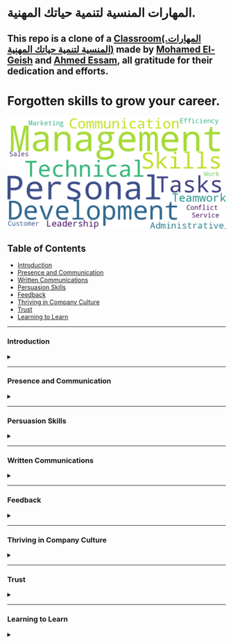 # المهارات المنسية لتنمية حياتك المهنية.

## This repo is a clone of a [Classroom(.المهارات المنسية لتنمية حياتك المهنية)](https://classroom.google.com/u/1/c/NjUwNDU4ODAwMTUx) made by [Mohamed El-Geish](https://x.com/elgeish) and [Ahmed Essam](https://x.com/ahmd3ssam), all gratitude for their dedication and efforts.

# Forgotten skills to grow your career.


![Soft Skills Keywords Map](./assets/Skills%20Snapshot%202023-12-30.png)

## Table of Contents

- [Introduction](#Introduction)
- [Presence and Communication](#Presence-and-Communication)
- [Written Communications](#Written-Communications)
- [Persuasion Skills](#Persuasion-Skills)
- [Feedback](#Feedback)
- [Thriving in Company Culture](#Thriving-in-Company-Culture)
- [Trust](#Trust)
- [Learning to Learn](#Learning-to-Learn)

---
### Introduction
<details>
<summary></summary>

  <details>
  <summary><strong>Topics We Will Cover</strong></summary>

  - Topics/modules in classwork (still evolving)
  - Any other topics from participants

  </details>
  <details>
  <summary><strong>Why Are We Talking about This</strong></summary>

  - Your job is not the current job; it's building repeat successes and growth over time (for yourself and others around you)
  - What employers want (e.g., reliability) and how to be so good they can't live without you
  - The importance of building a "personal brand" intentionally (being in the driver’s seat of your career)
  - The importance of continual education and unlearning what holds us back (preconditioning can hinder our progress)
  - Three dimensions to track: IQ (intelligence quotient), EQ (emotional quotient), and AQ (adaptability quotient); soft skills are actually the hard part
  - Taking inventory of skills (see assigned exercise) and the importance of introspection

  </details>
  <details>
  <summary><strong>Module's Video Session</strong></summary>

  - [Episode](https://www.youtube.com/live/W0E4Dyz2Gvo?si=38ynDZo0zSzBRDOo&authuser=2)

  </details>
  <details>
  <summary><strong>A Timely Example of Bad Communication</strong></summary>

  - Henry Ward is the CEO of Carta, a company that helps startups keep track of equity ownership, which is highly confidential data. One of Carta's customers, Karri, complained publicly on X.com that Carta is using customers' confidential data to sell a new Carta product. Read Henry's response and choose the best course of action if you were Henry:
  - [Henry Ward on X](https://x.com/henrysward/status/1743794996732735679?s=20&authuser=1)

  - <b>*Choices*</b>
  
    - Karri accused Carta publicly so Henry should counter-attack publicly as well
    - Come up with excuses that no company is perfect and Carta will do better in the future
    - Offer Karri a refund and free services for a year
    - Rebuild trust by conducting an investigation and share apology, findings, and mitigations publicly
    - Say nothing at all and hope that the news cycle moves on to another company's fiasco

  </details>
  <details>
  <summary><strong>Skills Introspection Exercise (15 Minutes)</strong></summary>

  - Please fill out the attached form.
Important Note: Assignments are mandatory. Failing to submit an assignment will result in giving up your seat in this classroom. We have very limited capacity and we would like to focus on engaged attendees. Thanks!
  - [Skills Introspection Exercise (15 Minutes)](https://docs.google.com/forms/d/e/1FAIpQLScEYqf4H96AkvN_bmABx2MbPXrii_KHHOW63_KwSVG08Kzukw/viewform?hr_submission=ChkIqqHQ6_cSEhAIwZf__OgSEgcIl8D2kvcSEAE&authuser=1)

  </details>

</details>

---
### Presence and Communication
<details>
<summary><strong></strong></summary>

  <details>
  <summary><strong>Module's Video Sessions</strong></summary>

  - [Episode 2](https://www.youtube.com/live/h1soSJMecC8?si=8IDvOKArIprSJrF_&authuser=2)
  - [Episode 3](https://www.youtube.com/live/qnzFVUj5hwY?si=1_XpZLhtp-VYe66L&authuser=2)
  - [Episode 4](https://www.youtube.com/live/c-gXD3Z4gM4?si=2uI0BCHefYDatcky&authuser=2)
  </details>

  <details>
    <summary><strong>Presence and Communication - Assignment #1</strong></summary>

  - Please fill out the quiz form and turn in the assignment. For the assignment to count, you have to turn it in. Thanks!

  - [Presence and Communication - Assignment #1](https://docs.google.com/forms/d/e/1FAIpQLSeQy2s-8mBm7pyNqsJaCbIA-kBTc9_4xXgQ-MJxVWKpSQnoRg/viewform?hr_submission=ChkIqqHQ6_cSEhAI06LHm_kSEgcIl8D2kvcSEAA&authuser=1)

  - <b>*Resources*</b>
    - [Episode 2](https://www.youtube.com/live/h1soSJMecC8?si=8IDvOKArIprSJrF_&authuser=2)

  </details>

  <details>
    <summary><strong>How NOT to Answer Questions at Work</strong></summary>

  - Watch the attached video. If this were a conversation at work about the estimate of days a task would take, what can be done better?

  - <b>*Resources*</b>
    - [Piers Morgan SLAMS Israeli Spokesman's Claim To Have Killed "1000s Of Terrorists"](https://www.youtube.com/watch?v=NpFbD0eTrB4&authuser=1)

  </details>

  <details>
    <summary><strong>How to Own the Narrative in Meetings?</strong></summary>

  - Listen to the attached podcast episode. Based on the material, what’s a good way to handle disruptions in the flow of meetings/conversations?

  - <b>*Resources*</b>
    - [124. Making Meetings Meaningful, Pt. 1: How to Structure and Organize More Effective Gatherings...](https://open.spotify.com/episode/3YaVYAh8oBqiZA4THzPCG8?authuser=1)

  </details>

  <details>
  <summary><strong>Owning the Narrative</strong></summary>

  - AIM: Audience, Intent, Message
  - Focused conversations (sticking to the agenda)
  - How to own the narrative when answering questions (when to use "Answer, Explain, Educate" and other techniques)
  - Answering adversarial questions
  - Pocket questions (especially useful for presentations)
  - What to do when you forget what to say next
  - <strong>materials</strong>
    - [How to Control Your Emotions During a Difficult Conversation: The Harvard Business Review Guide](https://open.spotify.com/episode/3YaVYAh8oBqiZA4THzPCG8?authuser=2)
    - [124. Making Meetings Meaningful, Pt. 1: How to Structure and Organize More Effective Gatherings...](https://www.youtube.com/watch?v=OntE3tCaUR0&authuser=2)
  </details>

  <details>
    <summary><strong>The Power of Pause</strong></summary>

  - <b>*“Between the stimulus and response, there is a space. And in that space lies our freedom and power to choose our responses. In our response lies our growth and our freedom” — Viktor Frankl*</b>
  - *Frankl founded a school of psychology, logotherapy, which promotes the ability to endure through searching for meaning. The power of pause is in leveraging it to search, for meaning, for where the other person is coming from, for what we want to achieve — to frame a response that is thoughtful and meaningful. It’s a superpower that can be trained. The first step is to observe that the situation requires a pause. Meditation and other mindfulness practices help. Perhaps the first step is to acknowledge that, just like any other skill, learning is a journey and practice is lifelong. Here’s an example of Steve Jobs pausing for almost 20 seconds, on stage, to answer a loaded question thoughtfully.*

    - [Steve Jobs Insult Response - Highest Quality](https://www.youtube.com/watch?v=oeqPrUmVz-o&authuser=2)
    - [Steve Jobs once did this for 20 seconds and it became a legendary power move](https://www.theladders.com/career-advice/steve-jobs-once-did-this-for-20-seconds-and-it-became-a-legendary-power-move?authuser=2)
  </details>

  <details>
    <summary><strong>Listening and Taking Notes</strong></summary>

  - Active listenting<br>
  - Why taking notes helps even if no one will read them
  - Tools and tech to stay on top of things
  - <b>*materials*</b>
    - [How to Become a Better Listener](https://hbr.org/2021/12/how-to-become-a-better-listener?authuser=2)
    - [The Art of Active Listening | The Harvard Business Review Guide](https://www.youtube.com/watch?v=aDMtx5ivKK0&authuser=2)
  </details>

  <details>
    <summary><strong>Observing Without Judgment</strong></summary>

  - Why it is hard not to judge/evaluate; it’s what we do constantly
  - How to observe without judging
  - Advanced topic: “Negative Capability”
  </details>

  <details>
    <summary><strong>Entrainment and the Dance of Conversation</strong></summary>

  - Watch the first six minutes of the attached video (or finish the rest, which is also good).

  - Entrainment in speech is a form of isopraxism (mirroring) when participants in a conversation match or find a middle ground for word choices, speech rate, tone, volume, etc. Here's an excerpt from an attached study:

  "A phenomenon that has been repeatedly documented in human-human conversations is the tendency of interlocutors to become more similar to each other in the way they speak. This behavior, known in the literature as entrainment, accommodation or adaptation, has been shown to occur along several dimensions during human-human interaction, including: pronunciation (Pardo, 2006); choice of referring expressions (Brennan and Clark, 1996); syntactic structure (Reitter et al., 2011); turn-taking cues (Levitan et al., 2015b); choice of intonational contour (Gravano et al., 2015); and acoustic-prosodic behavior (Ward, Litman, 2007, Levitan, Hirschberg, 2011)... Entrainment has been associated with multiple social aspects in human-human conversations (Beňuš, 2014), such as degree of success in completing tasks (Nenkova, Gravano, Hirschberg, 2008, Reitter, Moore, 2014), perception of competence and social attractiveness (Street Jr, 1984, Levitan, Gravano, Hirschberg, 2011, Beňuš, Gravano, Levitan, Levitan, Willson, Hirschberg, 2014, Michalsky, Schoormann, 2017, Schweitzer, Lewandowski, 2014), and degree of speaker engagement (De Looze, Scherer, Vaughan, Campbell, 2014, Gravano, Beňuš, Levitan, Hirschberg, 2015)."
- <b>*materials*</b>
  - [Entrainment and the dance of conversation | Stephanie Borrie | TEDxUSU](https://www.youtube.com/watch?v=1NG7FoC5XRo&authuser=0)
  - [An empirical study of the effect of acoustic-prosodic entrainment on the perceived trustworthiness of conversational avatars](https://arc.net/l/quote/lpvpdyrp?authuser=0)
  </details>

  <details>
    <summary><strong>Disagreements and Hot Debates</strong></summary>

  - Why crucial and high-stakes conversations are necessary and threatening at the same time
  - Getting to yes, si, oui, … (how culture plays a big role in disagreements)
  - Disagree and critique in private; agree and praise in public
  - Know the decision and work out the objections before calling for a (pro forma) meeting
  - Negotiations: Never Split the Difference
  - <b>*materials*</b>
    - [Getting to Si, Ja, Oui, Hai, and Da](https://hbr.org/2015/12/getting-to-si-ja-oui-hai-and-da?authuser=0)
    - [Never Split the Difference Cheat-Sheet](https://www.slideshare.net/YanDavidErlich/never-split-the-difference-cheatsheet?authuser=0)
  </details>

  <details>
    <summary><strong>Answering Questions</strong></summary>

  - Listening to understand, not to respond
  - Asking clarifying questions before answering
  - Answer, Explain, Educate
  - Advanced topic: challenging the premise of statements disguised as questions and reframing traps

  </details>

  <details>
    <summary><strong>Asking Questions</strong></summary>

  - You can sound stupid once
  - One of the most dangerous phrases in business: "I assumed"
  - Soliciting "Answer, Explain, Educate" from others

  </details>

  <details>
    <summary><strong>Standup Meetings</strong></summary>

  - Why do we have standup meetings
  - Mental models: describe your mental model of how a standup is run (e.g., inputs and outputs)
  - How to present your work effectively (e.g., tell me the time; don't build me the clock)
  - How to say you are blocked on someone without throwing them under the bus
  - Advanced discussion: the spotlight effect
  - Advanced discussion: how to suggest improvements to your team's standup/agile processes

  </details>

  <details>
    <summary><strong>1:1 Meetings</strong></summary>

  - Why spend time one-on-one
  - Agenda and goals of conversations
  - Building rapport (e.g., managing up and sideways)
  - The emotional bank of trust

  </details>

  <details>
    <summary><strong>Some Percepts to Follow</strong></summary>

  - Don’t say anything you wouldn’t say in front of your grandmother
  - Silence is golden; we have two ears and one mouth for a reason
  - Feynman’s Razor: complexity and jargon are used to mask a lack of deep understanding

  </details>

</details>

---
### Persuasion Skills
<details>
  <summary></summary>

  <details>
  <summary><strong>The Need for Persuasion</strong></summary>

  - ABC: Always Be Closing
  - When to debate and when to yield and prioritize relationship-building
  - The two levels of any debate: the content and the meta
  </details>

  <details>
  <summary><strong>Pathos, Ethos, Logos, and Kairos</strong></summary>

  - [The Art of Persuasion Hasn’t Changed in 2,000 Years](https://hbr.org/2019/07/the-art-of-persuasion-hasnt-changed-in-2000-years?authuser=0)
  </details>

  <details>
  <summary><strong>Cognitive Biases</strong></summary>

  - Why learn them: to observe and detect; avoid falling into these traps or getting dragged into one
  - Mitigations and fixes for these "thinking bugs"
  - <b>*Resources*</b>
    - [List of cognitive biases](https://en.wikipedia.org/wiki/List_of_cognitive_biases?authuser=0)
    - [كتاب مصور عن المحاورة بالحيلة: المغالطات المنطقية - ترجمة صادق النمر](https://bookofbadarguments.com/ar/?authuser=0)
    - [T H E  C O G N I T I V E  B I A S  C O D E X](https://upload.wikimedia.org/wikipedia/commons/6/65/Cognitive_bias_codex_en.svg?authuser=0)
    - [Thinking, Fast and Slow](https://en.wikipedia.org/wiki/Thinking,_Fast_and_Slow?authuser=0)
    - [المغالطات المنطقية و الانحيازات المعرفية - مع محمد الجيش](https://www.youtube.com/live/lVMqRPDF4M8?si=3Uu9XKbILf09SA-6&authuser=0)
  </details>

  <details>
  <summary><strong>Clean Escalations</strong></summary>

  - The different kinds of escalations (e.g., unilateral)
  - A framework for Clean Escalations
  - Agree/abstain/disagree and commit (you can't win all arguments)
  - <b>*Resources*</b>
    - [How to Escalate Disagreements Cleanly – A Coaching Conversation (7.7)](https://www.linkedin.com/pulse/how-escalate-disagreements-cleanly-coaching-77-fred-kofman/?authuser=0)
  </details>

</details>

---
### Written Communications
<details>
  <summary></summary>
  <details>
  <summary><strong>Writing = Thinking</strong></summary>

  - Why to improve writing (for software engineers)
  - How to write an essay
  - Frameworks and mental models for writing (e.g., SCQA)
  - <b>*Resources*</b>
    - [How to Write Usefully](https://www.paulgraham.com/useful.html?authuser=0)
    - [Write Simply](https://www.paulgraham.com/simply.html?authuser=0)
    - [SCQA: WHAT IS IT, HOW DOES IT WORK, AND HOW CAN IT HELP ME?](https://analytic-storytelling.com/scqa-what-is-it-how-does-it-work-and-how-can-it-help-me/?authuser=0)
    - [LEADERSHIP LAB: The Craft of Writing Effectively](https://www.youtube.com/watch?v=vtIzMaLkCaM&authuser=0)
  </details>

  <details>
  <summary><strong>Writing Style</strong></summary>

  - The goal of style is clarity above all
  - Knowing the rules and knowing when to break them
  - Read better to write better
  - <b>*Resources*</b>
    - [Linguistics, Style and Writing in the 21st Century - with Steven Pinker](https://www.youtube.com/watch?v=OV5J6BfToSw&authuser=0)
  </details>

</details>

---
### Feedback
<details>
  <summary></summary>

  <details>
  <summary><strong>Reframing Feedback</strong></summary>

  - What it is (and what it is not), what purpose it should serve, and why we don't like it
  - The power of reframing and changing how we think about things
  - How to reframe feedback when receiving and giving it
  </details>

  <details>
  <summary><strong>Giving Feedback</strong></summary>

  - A checklist: intent, timing, rapport, context, evidence/examples, etc.
  - A framework example: SOUL
  - Advanced topic: giving and receiving feedback on feedback
  - <b>*Resources*</b>
    - [SOUL Framework for Giving Feedback](https://docs.google.com/document/d/1RXHM15ZqXgwn48h1pTC_h3IC9-6dIPsRTzA4TW4a8Dg/edit?usp=drive_web&authuser=0)
  </details>

  <details>
  <summary><strong>Receiving Feedback</strong></summary>

  - How to open up for feedback and actually mean it
  - Kinds of feedback and goals behind each
  - Closing the feedback loop
  - Advanced topic: walking the line between being misunderstood for a long time (disagreeing with feedback) and counterproductive persistence
  - <b>*Resources*</b>
    - [Reacting to Corrective Feedback](https://www.linkedin.com/pulse/reacting-corrective-feedback-mohamed-el-geish/?authuser=0)
  </details>

</details>

---
### Thriving in Company Culture
<details>
  <summary></summary>

  <details>
  <summary><strong>Observing Company Culture</strong></summary>

  - What makes a culture
  - Advertised vs. shadow culture (words vs. actions)
  - Noting power dynamics (The First 90 Days)
  </details>

  <details>
  <summary><strong>To Fit In or Not to Fit In</strong></summary>

  - To fit in and adapt is not to pretend
  - Culture osmosis goes both ways
  - How to use company culture to advance your career
  </details>

  <details>
  <summary><strong>Case Study: Amazon's Leadership Principles</strong></summary>

  - Introduction: what makes companies different from one another
  - Leadership Principles (Values) at Amazon
  - How values are used in hiring, promotions, coaching, and firing
  - <b>*Resources*</b>
    - [Amazon's Leadership Principles](https://www.amazon.jobs/content/en/our-workplace/leadership-principles?authuser=0)
  </details>

</details>

---
### Trust
<details>
  <summary></summary>

  <details>
  <summary><strong>Trust at Work</strong></summary>

  - Various definitions depending on how you look at it
  - The default position: whether to trust first or not until earned
  - How to earn trust
  - Deposit before you withdraw from trust accounts
  - Advanced topic: how trust helps everyone in game theory
  - <b>*Resources*</b>
    - [Business is ALWAYS human](https://youtube.com/shorts/CgcheQYt3Vs?si=Cg5151EyTG9NFDKA&authuser=0)
  </details>

  <details>
  <summary><strong>Getting Others to Commit</strong></summary>

  - Trying is lying - why commitments matter
  - A framework for getting others to commit
  - Navigating software projects' time estimation and commitments
  </details>

</details>

---
### Learning to Learn
<details>
  <summary><strong></strong></summary>

  - The 70:20:10 learning framework
  - The Feynman technique
  - Studying tips
  - <b>*Resources*</b>
    - [What is the 70:20:10 model?](https://702010institute.com/702010-model/?authuser=0)
    - [The Feynman Technique](https://www.colorado.edu/artssciences-advising/resource-library/life-skills/the-feynman-technique-in-academic-coaching?authuser=0)
    - [Marty Lobdell - Study Less Study Smart](https://www.youtube.com/watch?v=IlU-zDU6aQ0&authuser=0)

</details>

